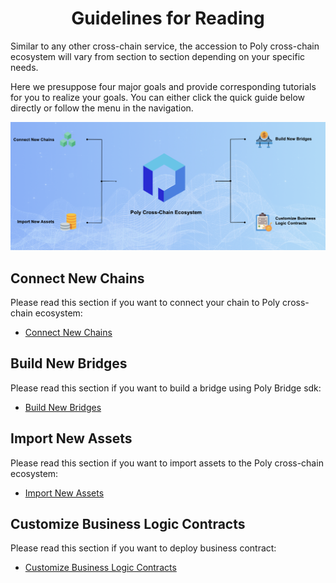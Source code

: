 <h1 align="center">Guidelines for Reading</h1>

Similar to any other cross-chain service, the accession to Poly cross-chain ecosystem will vary from section to section depending on your specific needs. 

Here we presuppose four major goals and provide corresponding tutorials for you to realize your goals. You can either click the quick guide below directly or follow the menu in the navigation. 

<div align=center><img src="resources/reading_guideline.png" alt=""/></div>

## Connect New Chains
Please read this section if you want to connect your chain to Poly cross-chain ecosystem:
- [Connect New Chains](new_chain/readme.md)

## Build New Bridges
Please read this section if you want to build a bridge using Poly Bridge sdk:
- [Build New Bridges](new_product/integrate_bridge/readme.md)

## Import New Assets
Please read this section if you want to import assets to the Poly cross-chain ecosystem:
- [Import New Assets](new_product/integrate_assets/readme.md)

## Customize Business Logic Contracts

Please read this section if you want to deploy business contract:

- [Customize Business Logic Contracts](new_product/integrate_contracts/readme.md)

